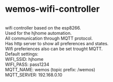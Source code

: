 # wemos-wifi-controller

<br>wifi controller based on the esp8266.
<br>Used for the hjhome automation.
<br>All communication through MQTT protocol.
<br>Has http server to show all preferences and states.
<br>Wifi preferiences also can be set trought MQTT.
<br>Default settings:
<br>WIFI_SSID: hjhome
<br>WIFI_PASS: pass1234
<br>MQTT_NAME: wemos (topic prefix: /wemos)
<br>MQTT_SERVER: 192.168.0.10

